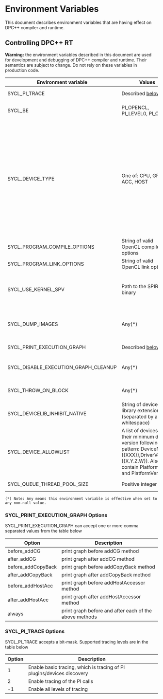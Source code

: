 # Environment Variables

This document describes environment variables that are having effect on DPC++ 
compiler and runtime.

## Controlling DPC++ RT

**Warning:** the environment variables described in this document are used for
development and debugging of DPC++ compiler and runtime. Their semantics are
subject to change. Do not rely on these variables in production code.

| Environment variable | Values | Description |
| -------------------- | ------ | ----------- |
| SYCL_PI_TRACE | Described [below](#sycl_pi_trace-options)  | Enable specified level of tracing for PI. |
| SYCL_BE | PI_OPENCL, PI_LEVEL0, PI_CUDA | Set the preferred backend during the device selection. |
| SYCL_DEVICE_TYPE | One of: CPU, GPU, ACC, HOST | Force SYCL to use the specified device type. If unset, default selection rules are applied. If set to any unlisted value, this control has no effect. If the requested device type is not found, a `cl::sycl::runtime_error` exception is thrown. If a non-default device selector is used, a device must satisfy both the selector and this control to be chosen. This control only has effect on devices created with a selector. |
| SYCL_PROGRAM_COMPILE_OPTIONS | String of valid OpenCL compile options | Override compile options for all programs. |
| SYCL_PROGRAM_LINK_OPTIONS | String of valid OpenCL link options | Override link options for all programs. |
| SYCL_USE_KERNEL_SPV | Path to the SPIR-V binary | Load device image from the specified file. If runtime is unable to read the file, `cl::sycl::runtime_error` exception is thrown.|
| SYCL_DUMP_IMAGES | Any(\*) | Dump device image binaries to file. Control has no effect if SYCL_USE_KERNEL_SPV is set. |
| SYCL_PRINT_EXECUTION_GRAPH | Described [below](#sycl_print_execution_graph-options) | Print execution graph to DOT text file. |
| SYCL_DISABLE_EXECUTION_GRAPH_CLEANUP | Any(\*) | Disable cleanup of finished command nodes at host-device synchronization points. |
| SYCL_THROW_ON_BLOCK | Any(\*) | Throw an exception on attempt to wait for a blocked command.  |
| SYCL_DEVICELIB_INHIBIT_NATIVE | String of device library extensions (separated by a whitespace) | Do not rely on device native support for devicelib extensions listed in this option. |
| SYCL_DEVICE_ALLOWLIST | A list of devices and their minimum driver version following the pattern: DeviceName:{{XXX}},DriverVersion:{{X.Y.Z.W}}. Also may contain PlatformName and PlatformVersion | Filter out devices that do not match the pattern specified. Regular expression can be passed and the DPC++ runtime will select only those devices which satisfy the regex. |
| SYCL_QUEUE_THREAD_POOL_SIZE | Positive integer | Number of threads in thread pool of queue. |
`(*) Note: Any means this environment variable is effective when set to any non-null value.`

### SYCL_PRINT_EXECUTION_GRAPH Options

SYCL_PRINT_EXECUTION_GRAPH can accept one or more comma separated values from the table below

| Option | Description |
| ------ | ----------- |
| before_addCG | print graph before addCG method |
| after_addCG | print graph after addCG method |
| before_addCopyBack | print graph before addCopyBack method |
| after_addCopyBack | print graph after addCopyBack method |
| before_addHostAcc | print graph before addHostAccessor method |
| after_addHostAcc | print graph after addHostAccessor method |
| always | print graph before and after each of the above methods |

### SYCL_PI_TRACE Options

SYCL_PI_TRACE accepts a bit-mask. Supported tracing levels are in the table below

| Option | Description |
| ------ | ----------- |
| 1 | Enable basic tracing, which is tracing of PI plugins/devices discovery |
| 2 | Enable tracing of the PI calls |
| -1 | Enable all levels of tracing |
